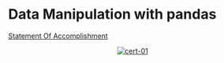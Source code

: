 # Data Manipulation with pandas

[Statement Of Accomplishment](https://www.datacamp.com/statement-of-accomplishment/course/6297b6886f120bc1618747a473ec3d0aae4c10f6)

 <p align='center'>
  <a href="#">
    <img src='https://github.com/mohd-faizy/DataScience-With-Python/blob/main/_Certificates/%5BCert%5D_03_Data%20Manipulation%20with%20pandas.jpg?raw=true' alt="cert-01">
  </a>
</p>
